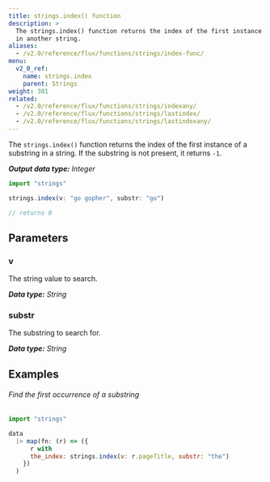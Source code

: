 ```yaml
---
title: strings.index() function
description: >
  The strings.index() function returns the index of the first instance of a substring
  in another string.
aliases:
  - /v2.0/reference/flux/functions/strings/index-func/
menu:
  v2_0_ref:
    name: strings.index
    parent: Strings
weight: 301
related:
  - /v2.0/reference/flux/functions/strings/indexany/
  - /v2.0/reference/flux/functions/strings/lastindex/
  - /v2.0/reference/flux/functions/strings/lastindexany/
---
```


The `strings.index()` function returns the index of the first instance of a substring
in a string. If the substring is not present, it returns `-1`.

_**Output data type:** Integer_

```js
import "strings"

strings.index(v: "go gopher", substr: "go")

// returns 0
```

## Parameters

### v
The string value to search.

_**Data type:** String_

### substr
The substring to search for.

_**Data type:** String_

## Examples

###### Find the first occurrence of a substring
```js
import "strings"

data
  |> map(fn: (r) => ({
      r with
      the_index: strings.index(v: r.pageTitle, substr: "the")
    })
  )
```
